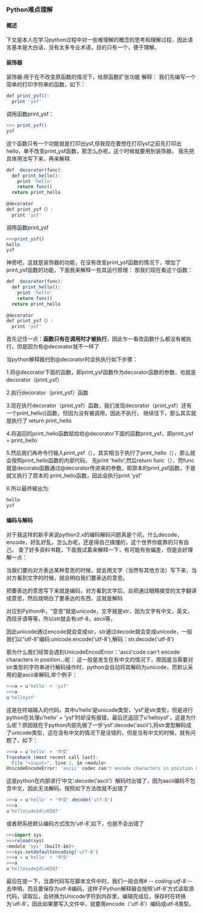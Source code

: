 ### Python难点理解
#### 概述
下文是本人在学习python过程中对一些难理解的概念的思考和理解过程，因此语言基本是大白话，没有太多专业术语，目的只有一个，便于理解。
#### 装饰器
装饰器:用于在不改变原函数的情况下，给原函数扩张功能
解释：
我们先编写一个简单的打印字符串的函数，如下：
``` javascript 
def print_ysf():
  print 'ysf'
```
调用函数print_ysf：
``` javascript 
>>> print_ysf()
ysf
```
这个函数只有一个功能就是打印出ysf,但我现在要想在打印ysf之前先打印出hello，单不改变print_ysf函数，那怎么办呢，这个时候就要用到装饰器，
我先把具体用法写下来，再来解释.
``` javascript
def  decorator(func):
  def print_hello():
    print 'hello'
    return func()
  return print_hello
 
@decorator
def print_ysf（）:
  print 'ysf'
```
调用函数print_ysf
``` javascript
>>>print_ysf()
hello
ysf
```
神奇吧，这就是装饰器的功能，在没有改变print_ysf函数的情况下，增加了print_ysf函数的功能，下面我来解释一些其运行原理：
那我们现在看这个函数：
``` javascript
def  decorator(func):
  def print_hello():
    print 'hello'
    return func()
  return print_hello
 
@decorator
def print_ysf（）:
  print 'ysf'
```
首先记住一点：**函数只有在调用时才被执行**，因此乍一看改函数什么都没有被执行，但是因为有@decorator就不一样了

当python解释器扫到@decorator时会执执行如下步骤：

1.将@decorator下面的函数，即print_ysf函数作为decorator函数的参数，也就是decorator（print_ysf）

2.执行decorator（print_ysf）函数

3.现在执行decorator（print_ysf）函数，我们发现decorator（print_ysf）还有一个print_hello()函数，但因为没有被调用，因此不执行，
继续往下，那么其实就是执行了 return print_hello

4.将返回的print_hello函数赋给给@decorator下面的函数print_ysf，即print_ysf = print_hello

5.然后我们再命令行输入print_ysf（），其实相当于执行了print_hello（），那么就会按照print_hello函数的内部代码，
先print 'hello',然后return func（），而func就是decorato函数通过@decorator传进来的参数，即原本的print_ysf函数，于是就又执行了原本的
print_hello函数，因此会执行print ‘ysf’

6.所以最终输出为:
``` javascript
hello
ysf
```
#### 编码与解码
对于我这样的新手来说python2.x的编码解码问题真是个坑，什么decode，encode，好乱好乱，怎么办呢，还是得自己搞懂的，这个世界你能靠的只有自己。
查了好多资料书籍，下面我试着来解释一下，有可能有些偏差，但是会好理解一点：

当我们要向对方表达某种意思的时候，就会用文字（当然有其他方法）写下来，当对方看到文字的时候，就会明白我们要表达的意思。

把要表达的意思写下来就是编码，对方看到文字后，会把通过眼睛接受的文字翻译成意思，然后就明白了要表达的东西，这就是解码

对应到Python中，“意思”就是unicode，文字就是str，因为文字有中文，英文，西班牙语等等，所以str就会有utf-8，ascii等，

因此unicode通过encode就会变成str，str通过decode就会变成unicode，一般我们以“utf-8”编码:unicode.encode('utf-8'),解码：str.decode('utf-8')

那为什么我们经常会遇到UnicodeEncodError：'ascii'code can't encode characters in position...呢：
这一般是发生在有中文的情况下，原因是当需要对str类型的字符串进行解码操作时，python会自动将其解码为unicode，而默认采用的是ascii来解码,举个例子：
``` javascript 
>>>a = u'hello' + 'ysf'
>>>a
u'helloysf'
```
这是在终端输入的代码，其中u‘hello’是unicode类型，‘ysf’是str类型，但是进行python在处理u'hello' + 'ysf'时却没有报错，最后还返回了u'helloysf'，这是为什么呢？原因就在于python内部先做了一步‘ysf’.decode('ascii'),将str类型解码成了unicode类型，这在没有中文的情况下是没错的，但是当有中文的时候，就有问题了，如下：
``` javascript 
>>>a = u'hello' + '中文'
Traceback (most recent call last):
  File "<input>", line 1, in <module>
UnicodeEncodeError: 'ascii' codec can't encode characters in position 0-1: ordinal not in range(128) 
```
这是python在内部进行‘中文’.decode(‘ascii’）解码时出错了，因为ascii编码不包含中文，因此无法解码。按照如下方法改就不出错了
``` javascript
>>>a = u'hello' + '中文'.decode('utf-8')
>>>a
u'hello\u4e2d\u6587'
```
或者把系统默认编码方式改为‘utf-8’,如下，也就不会出错了
``` javascript
>>>import sys
>>>reload(sys)
<module 'sys' (built-in)>
>>>sys.setdefaultencoding('utf-8')
>>>a = u'hello' + '中文'
>>>a
u'hello\u4e2d\u6587'
```
最后在提一下，当源代码写在脚本文件中时，我们一般会用# -*- coding:utf-8 -*-去申明，而且要保存为utf-8编码，这样子Python解释器会按照‘utf-8’方式读取源代码，读取后，会转换为Unicode字符到内存里，编辑完成后，保存时在转换为‘utf-8’，因此如果要写入文件中，就要用encode（‘utf-8’）编码成utf-8类型。


